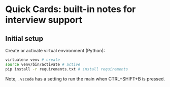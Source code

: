 # Quick Cards: built-in notes for interview support

## Initial setup

Create or activate virtual environment (Python):
```bash
virtualenv venv # create
source venv/bin/activate # active
pip install -r requirements.txt # install requirements
```

Note, `.vscode` has a setting to run the main when CTRL+SHIFT+B is pressed.